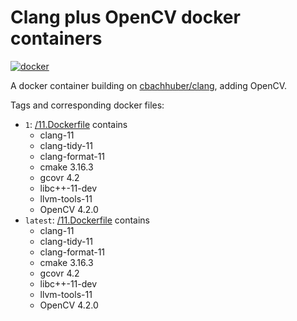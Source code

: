 # Clang plus OpenCV docker containers

[![docker](https://img.shields.io/docker/pulls/cbachhuber/clang-opencv.svg)](https://hub.docker.com/r/cbachhuber/clang-opencv/)

A docker container building on [cbachhuber/clang](https://github.com/cbachhuber/clang), adding OpenCV.

Tags and corresponding docker files:

- `1`: [/11.Dockerfile](https://github.com/cbachhuber/clang/blob/master/11.Dockerfile/Dockerfile) contains
  - clang-11
  - clang-tidy-11
  - clang-format-11
  - cmake 3.16.3
  - gcovr 4.2
  - libc++-11-dev
  - llvm-tools-11
  - OpenCV 4.2.0
- `latest`: [/11.Dockerfile](https://github.com/cbachhuber/clang/blob/master/11.Dockerfile/Dockerfile[) contains
  - clang-11
  - clang-tidy-11
  - clang-format-11
  - cmake 3.16.3
  - gcovr 4.2
  - libc++-11-dev
  - llvm-tools-11
  - OpenCV 4.2.0
